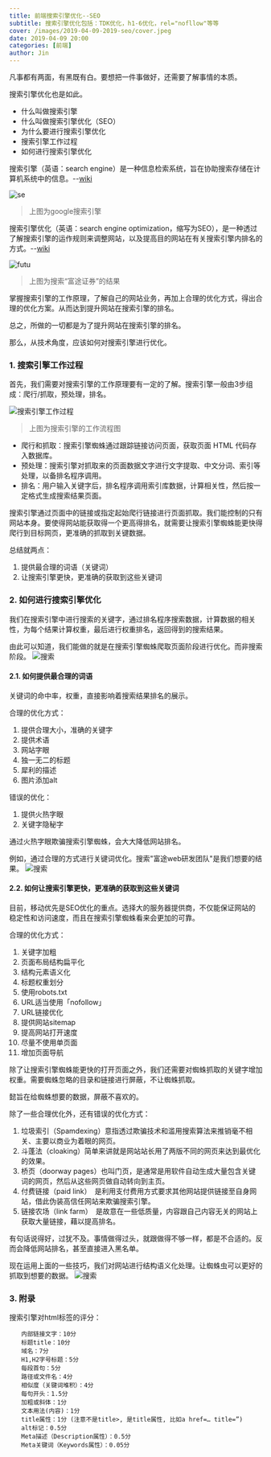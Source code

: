 ```yaml
---
title: 前端搜索引擎优化--SEO
subtitle: 搜索引擎优化包括：TDK优化，h1-6优化，rel="nofllow"等等
cover: /images/2019-04-09-2019-seo/cover.jpeg
date: 2019-04-09 20:00
categories: [前端]
author: Jin
---
```


凡事都有两面，有黑既有白。要想把一件事做好，还需要了解事情的本质。

搜索引擎优化也是如此。

- 什么叫做搜索引擎
- 什么叫做搜索引擎优化（SEO）
- 为什么要进行搜索引擎优化
- 搜索引擎工作过程
- 如何进行搜索引擎优化

搜索引擎（英语：search engine）是一种信息检索系统，旨在协助搜索存储在计算机系统中的信息。--[wiki](https://zh.wikipedia.org/wiki/%E6%90%9C%E7%B4%A2%E5%BC%95%E6%93%8E)

![se](/images/2019-04-09-2019-seo/01.png)

>  上图为google搜索引擎

搜索引擎优化（英语：search engine optimization，缩写为SEO），是一种透过了解搜索引擎的运作规则来调整网站，以及提高目的网站在有关搜索引擎内排名的方式。--[wiki](https://zh.wikipedia.org/wiki/%E6%90%9C%E5%B0%8B%E5%BC%95%E6%93%8E%E6%9C%80%E4%BD%B3%E5%8C%96)

![futu](/images/2019-04-09-2019-seo/03.png)

> 上图为搜索“富途证券”的结果

掌握搜索引擎的工作原理，了解自己的网站业务，再加上合理的优化方式，得出合理的优化方案。从而达到提升网站在搜索引擎的排名。

总之，所做的一切都是为了提升网站在搜索引擎的排名。

那么，从技术角度，应该如何对搜索引擎进行优化。

### 1. 搜索引擎工作过程
首先，我们需要对搜索引擎的工作原理要有一定的了解。搜索引擎一般由3步组成：爬行/抓取，预处理，排名。

![搜索引擎工作过程](/images/2019-04-09-2019-seo/04.png)

> 上图为搜索引擎的工作流程图

- 爬行和抓取：搜索引擎蜘蛛通过跟踪链接访问页面，获取页面 HTML 代码存入数据库。
- 预处理：搜索引擎对抓取来的页面数据文字进行文字提取、中文分词、索引等处理，以备排名程序调用。
- 排名：用户输入关键字后，排名程序调用索引库数据，计算相关性，然后按一定格式生成搜索结果页面。

搜索引擎通过页面中的链接或指定起始爬行链接进行页面抓取。我们能控制的只有网站本身。要使得网站能获取得一个更高得排名，就需要让搜索引擎蜘蛛能更快得爬行到目标网页，更准确的抓取到关键数据。

总结就两点：
1. 提供最合理的词语（关键词）
2. 让搜索引擎更快，更准确的获取到这些关键词

### 2. 如何进行搜索引擎优化
我们在搜索引擎中进行搜索的关键字，通过排名程序搜索数据，计算数据的相关性，为每个结果计算权重，最后进行权重排名，返回得到的搜索结果。

由此可以知道，我们能做的就是在搜索引擎蜘蛛爬取页面阶段进行优化。而非搜索阶段。
![搜索](/images/2019-04-09-2019-seo/07.png)

#### 2.1. 如何提供最合理的词语
关键词的命中率，权重，直接影响着搜索结果排名的展示。

合理的优化方式：
1. 提供合理大小，准确的关键字
2. 提供术语
3. 网站字眼
6. 独一无二的标题
7. 犀利的描述
8. 图片添加alt

错误的优化：
1. 提供火热字眼
2. 关键字隐秘字

通过火热字眼欺骗搜索引擎蜘蛛，会大大降低网站排名。

例如，通过合理的方式进行关键词优化。搜索"富途web研发团队"是我们想要的结果。
![搜索](/images/2019-04-09-2019-seo/05.png)

#### 2.2. 如何让搜索引擎更快，更准确的获取到这些关键词
目前，移动优先是SEO优化的重点。选择大的服务器提供商，不仅能保证网站的稳定性和访问速度，而且在搜索引擎蜘蛛看来会更加的可靠。

合理的优化方式：

1. 关键字加粗
2. 页面布局结构扁平化
3. 结构元素语义化
4. 标题权重划分
5. 使用robots.txt
6. URL适当使用「nofollow」
7. URL链接优化
8. 提供网站sitemap
9. 提高网站打开速度
10. 尽量不使用单页面
11. 增加页面导航

除了让搜索引擎蜘蛛能更快的打开页面之外，我们还需要对蜘蛛抓取的关键字增加权重。需要蜘蛛忽略的目录和链接进行屏蔽，不让蜘蛛抓取。

懿旨在给蜘蛛想要的数据，屏蔽不喜欢的。

除了一些合理优化外，还有错误的优化方式：

1. 垃圾索引（Spamdexing）意指透过欺骗技术和滥用搜索算法来推销毫不相关、主要以商业为着眼的网页。
2. 斗蓬法（cloaking）简单来讲就是网站站长用了两版不同的网页来达到最优化的效果。
3. 桥页（doorway pages）也叫门页，是通常是用软件自动生成大量包含关键词的网页，然后从这些网页做自动转向到主页。
4. 付费链接（paid link）　是利用支付费用方式要求其他网站提供链接至自身网站，借此伪装高信任网站来欺骗搜索引擎。
5. 链接农场（link farm）　是故意在一些低质量，内容跟自己内容无关的网站上获取大量链接，藉以提高排名。

有句话说得好，过犹不及。事情做得过头，就跟做得不够一样，都是不合适的。反而会降低网站排名，甚至直接进入黑名单。

现在运用上面的一些技巧，我们对网站进行结构语义化处理。让蜘蛛虫可以更好的抓取到想要的数据。
![搜索](/images/2019-04-09-2019-seo/06.png)

### 3. 附录

搜索引擎对html标签的评分：
```
　　内部链接文字：10分
　　标题title：10分
　　域名：7分
　　H1,H2字号标题：5分
　　每段首句：5分
　　路径或文件名：4分
　　相似度（关键词堆积）：4分
　　每句开头：1.5分
　　加粗或斜体：1分
　　文本用法(内容)：1分
　　title属性：1分 (注意不是title>, 是title属性, 比如a href=… title=”)
　　alt标记：0.5分
　　Meta描述（Description属性）：0.5分
　　Meta关键词（Keywords属性）：0.05分
```